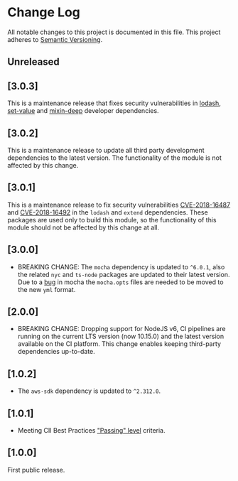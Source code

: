 # Change Log

All notable changes to this project is documented in this file.
This project adheres to [Semantic Versioning](http://semver.org/).

## Unreleased

## [3.0.3]

This is a maintenance release that fixes security vulnerabilities in [lodash](https://www.npmjs.com/advisories/1065), [set-value](https://www.npmjs.com/advisories/1012) and [mixin-deep](https://www.npmjs.com/advisories/1013) developer dependencies.

## [3.0.2]

This is a maintenance release to update all third party development dependencies to the latest version. The functionality of the module is not affected by this change.

## [3.0.1]

This is a maintenance release to fix security vulnerabilities [CVE-2018-16487](https://nvd.nist.gov/vuln/detail/CVE-2018-16487) and [CVE-2018-16492](https://nvd.nist.gov/vuln/detail/CVE-2018-16492) in the `lodash` and `extend` dependencies. These packages are used only to build this module, so the functionality of this module should not be affected by this change at all.

## [3.0.0]

- BREAKING CHANGE: The `mocha` dependency is updated to `^6.0.1`, also the related `nyc` and `ts-node` packages are updated to their latest version. Due to a [bug](https://github.com/mochajs/mocha/issues/3763) in mocha the `mocha.opts` files are needed to be moved to the new `yml` format.

## [2.0.0]

- BREAKING CHANGE: Dropping support for NodeJS v6, CI pipelines are running on the current LTS version (now 10.15.0) and the latest version available on the CI platform. This change enables keeping third-party dependencies up-to-date.

## [1.0.2]

- The `aws-sdk` dependency is updated to `^2.312.0`.

## [1.0.1]

- Meeting CII Best Practices ["Passing" level](https://github.com/coreinfrastructure/best-practices-badge/blob/master/doc/criteria.md) criteria.

## [1.0.0]

First public release.
